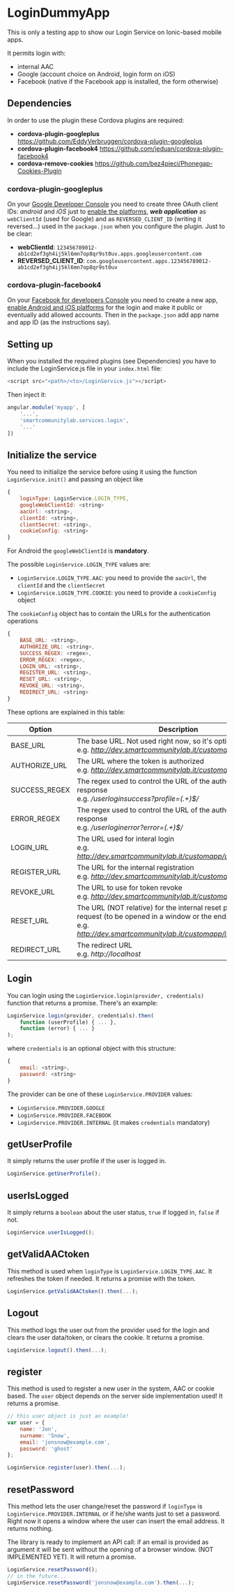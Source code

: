 # LoginDummyApp
This is only a testing app to show our Login Service on Ionic-based mobile apps.

It permits login with:
* internal AAC
* Google (account choice on Android, login form on iOS)
* Facebook (native if the Facebook app is installed, the form otherwise)

## Dependencies
In order to use the plugin these Cordova plugins are required:
* **cordova-plugin-googleplus** https://github.com/EddyVerbruggen/cordova-plugin-googleplus
* **cordova-plugin-facebook4** https://github.com/jeduan/cordova-plugin-facebook4
* **cordova-remove-cookies** https://github.com/bez4pieci/Phonegap-Cookies-Plugin

### cordova-plugin-googleplus
On your [Google Developer Console](https://console.developers.google.com/apis/credentials) you need to create three OAuth client IDs: _android_ and _iOS_ just to <u>enable the platforms</u>, ***web application*** as ```webClientId``` (used for Google) and as ```REVERSED_CLIENT_ID``` (writing it reversed...) used in the ```package.json``` when you configure the plugin. Just to be clear:
* **webClientId**: ```123456789012-ab1cd2ef3gh4ij5kl6mn7op8qr9st0uv.apps.googleusercontent.com```
* **REVERSED_CLIENT_ID**: ```com.googleusercontent.apps.123456789012-ab1cd2ef3gh4ij5kl6mn7op8qr9st0uv```

### cordova-plugin-facebook4
On your [Facebook for developers Console](https://developers.facebook.com/apps/) you need to create a new app, <u>enable Android and iOS platforms</u> for the login and make it public or eventually add allowed accounts. Then in the ```package.json``` add app name and app ID (as the instructions say).

## Setting up
When you installed the required plugins (see Dependencies) you have to include the LoginService.js file in your `index.html` file:
```javascript
<script src="<path>/<to>/LoginService.js"></script>
```
Then inject it:
```javascript
angular.module('myapp', [
	'...',
	'smartcommunitylab.services.login',
	'...'
])
```

## Initialize the service
You need to initialize the service before using it using the function ```LoginService.init()``` and passing an object like
```javascript
{
	loginType: LoginService.LOGIN_TYPE,
	googleWebClientId: <string>
	aacUrl: <string>,
	clientId: <string>,
	clientSecret: <string>,
	cookieConfig: <string>
}
```
For Android the ```googleWebClientId``` is **mandatory**.

The possible ```LoginService.LOGIN_TYPE``` values are:
* ```LoginService.LOGIN_TYPE.AAC```: you need to provide the ```aacUrl```, the ```clientId``` and the ```clientSecret```
* ```LoginService.LOGIN_TYPE.COOKIE```: you need to provide a ```cookieConfig``` object

The ```cookieConfig``` object has to contain the URLs for the authentication operations
```javascript
{
	BASE_URL: <string>,
	AUTHORIZE_URL: <string>,
	SUCCESS_REGEX: <regex>,
	ERROR_REGEX: <regex>,
	LOGIN_URL: <string>,
	REGISTER_URL: <string>,
	RESET_URL: <string>,
	REVOKE_URL: <string>,
	REDIRECT_URL: <string>
}
```
These options are explained in this table:

Option | Description
------ | -----------
BASE_URL | The base URL. Not used right now, so it's optional. <br> e.g. _http://dev.smartcommunitylab.it/customapp_
AUTHORIZE_URL | The URL where the token is authorized <br> e.g. _http://dev.smartcommunitylab.it/customapp/userlogin_
SUCCESS_REGEX | The regex used to control the URL of the authorize success response <br> e.g. _/userloginsuccess\?profile=(.+)$/_
ERROR_REGEX | The regex used to control the URL of the authorize error response <br> e.g. _/userloginerror\?error=(.+)$/_
LOGIN_URL | The URL used for interal login <br> e.g. _http://dev.smartcommunitylab.it/customapp/userlogininternal_
REGISTER_URL | The URL for the internal registration <br> e.g. _http://dev.smartcommunitylab.it/customapp/register_
REVOKE_URL | The URL to use for token revoke <br> e.g. _http://dev.smartcommunitylab.it/customapp/revoke_
RESET_URL | The URL (NOT relative) for the internal reset password request (to be opened in a window or the endpoind) <br> e.g. _http://dev.smartcommunitylab.it/customapp/internal/reset_
REDIRECT_URL | The redirect URL <br> e.g. _http://localhost_

## Login
You can login using the ```LoginService.login(provider, credentials)``` function that returns a promise. There's an example:
```javascript
LoginService.login(provider, credentials).then(
	function (userProfile) { ... },
	function (error) { ... }
);
```
where ```credentials``` is an optional object with this structure:
```javascript
{
	email: <string>,
	password: <string>
}
```

The provider can be one of these ```LoginService.PROVIDER``` values:
* ```LoginService.PROVIDER.GOOGLE```
* ```LoginService.PROVIDER.FACEBOOK```
* ```LoginService.PROVIDER.INTERNAL``` (it makes ```credentials``` mandatory)

## getUserProfile
It simply returns the user profile if the user is logged in.
```javascript
LoginService.getUserProfile();
```

## userIsLogged
It simply returns a ```boolean``` about the user status, ```true``` if logged in, ```false``` if not.
```javascript
LoginService.userIsLogged();
```

## getValidAACtoken
This method is used when ```loginType``` is ```LoginService.LOGIN_TYPE.AAC```. It refreshes the token if needed. It returns a promise with the token.
```javascript
LoginService.getValidAACtoken().then(...);
```

## Logout
This method logs the user out from the provider used for the login and clears the user data/token, or clears the cookie. It returns a promise.
```javascript
LoginService.logout().then(...);
```

## register
This method is used to register a new user in the system, AAC or cookie based. The ```user``` object depends on the server side implementation used! It returns a promise.
```javascript
// this user object is just an example!
var user = {
	name: 'Jon',
	surname: 'Snow',
	email: 'jonsnow@example.com',
	password: 'ghost'
};

LoginService.register(user).then(...);
```

## resetPassword
This method lets the user change/reset the password if ```loginType``` is ```LoginService.PROVIDER.INTERNAL``` or if he/she wants just to set a password. Right now it opens a window where the user can insert the email address. It returns nothing.

The library is ready to implement an API call: if an email is provided as argument it will be sent without the opening of a browser window. (NOT IMPLEMENTED YET). It will return a promise.
```javascript
LoginService.resetPassword();
// in the future...
LoginService.resetPassword('jonsnow@example.com').then(...);
```
